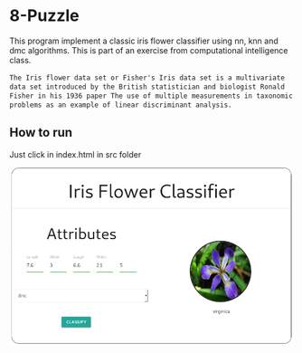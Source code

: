 # 8-Puzzle

This program implement a classic iris flower classifier using nn, knn and dmc algorithms. This is part of an exercise from computational intelligence class.

```
The Iris flower data set or Fisher's Iris data set is a multivariate 
data set introduced by the British statistician and biologist Ronald 
Fisher in his 1936 paper The use of multiple measurements in taxonomic 
problems as an example of linear discriminant analysis.
```

## How to run

Just click in index.html in src folder

<p align="center">
	<a href="">
		<img alt="screenshot" src="./screenshot.png" width="1000px">
	</a>
</p>

